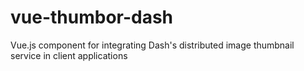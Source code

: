 # vue-thumbor-dash

Vue.js component for integrating Dash's distributed image thumbnail service in client applications
